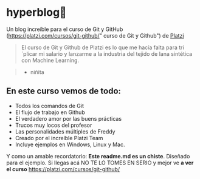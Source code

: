 # hyperblog💚
Un blog increíble para el curso de Git y GitHub (https://platzi.com/cursos/git-github/" curso de Git y Github") de [Platzi](https:platzi.com/ "Platzi")
>El curso de Git y Github de Platzi es lo que me hacía falta para tri´plicar mi salario y lanzarme a la industria del tejido de lana sintética con Machine Learning.

> - niñita

## En este curso vemos de todo:
* Todos los comandos de Git
* El flujo de trabajo en Github
* El verdadero amor por las buens prácticas
* Trucos muy locos del profesor
* Las personalidades múltiples de Freddy
* Creado por el increíble Platzi Team
* Incluye ejemplos en Windows, Linux y Mac.

Y como un amable recordatorio: **Este readme.md es un chiste**. Diseñado para el ejemplo. Si llegas acá NO TE LO TOMES EN SERIO y mejor ve **a ver el curso** https://platzi.com/cursos/git-github/


